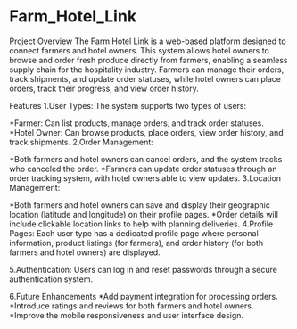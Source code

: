 # Farm_Hotel_Link

Project Overview
The Farm Hotel Link is a web-based platform designed to connect farmers and hotel owners. This system allows hotel owners to browse and order fresh produce directly from farmers, enabling a seamless supply chain for the hospitality industry. Farmers can manage their orders, track shipments, and update order statuses, while hotel owners can place orders, track their progress, and view order history.

Features
1.User Types: The system supports two types of users:

*Farmer: Can list products, manage orders, and track order statuses.
*Hotel Owner: Can browse products, place orders, view order history, and track shipments.
2.Order Management:

*Both farmers and hotel owners can cancel orders, and the system tracks who canceled the order.
*Farmers can update order statuses through an order tracking system, with hotel owners able to view updates.
3.Location Management:

*Both farmers and hotel owners can save and display their geographic location (latitude and longitude) on their profile pages.
*Order details will include clickable location links to help with planning deliveries.
4.Profile Pages: Each user type has a dedicated profile page where personal information, product listings (for farmers), and order history (for both farmers and hotel owners) are displayed.

5.Authentication: Users can log in and reset passwords through a secure authentication system.

6.Future Enhancements
*Add payment integration for processing orders.
*Introduce ratings and reviews for both farmers and hotel owners.
*Improve the mobile responsiveness and user interface design.
